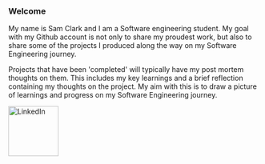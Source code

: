 ### Welcome

My name is Sam Clark and I am a Software engineering student. My goal with my Github account is not only to share my proudest work, but also to share some of the projects I produced along the way on my Software Engineering journey.

Projects that have been 'completed' will typically have my post mortem thoughts on them. This includes my key learnings and a brief reflection containing my thoughts on the project. My aim with this is to draw a picture of learnings and progress on my Software Engineering journey.


<a href="https://www.linkedin.com/in/sam-clark-295158205/">
  <img src="https://github.com/Sam-j-Clark/Sam-j-Clark/assets/83252922/3b92e8cd-edeb-434e-a633-43a1a0f664ec" alt="LinkedIn" width="100" />
</a>
